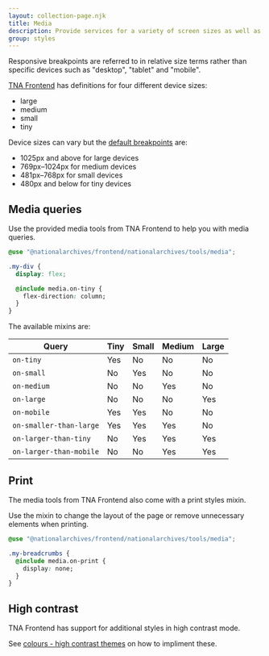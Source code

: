 ```yaml
---
layout: collection-page.njk
title: Media
description: Provide services for a variety of screen sizes as well as print media.
group: styles
---
```


Responsive breakpoints are referred to in relative size terms rather than specific devices such as "desktop", "tablet" and "mobile".

[TNA Frontend](https://github.com/nationalarchives/tna-frontend) has definitions for four different device sizes:

- large
- medium
- small
- tiny

Device sizes can vary but the [default breakpoints](https://github.com/nationalarchives/tna-frontend/blob/main/src/nationalarchives/variables/_media.scss) are:

- 1025px and above for large devices
- 769px&ndash;1024px for medium devices
- 481px&ndash;768px for small devices
- 480px and below for tiny devices

## Media queries

Use the provided media tools from TNA Frontend to help you with media queries.

```css
@use "@nationalarchives/frontend/nationalarchives/tools/media";

.my-div {
  display: flex;

  @include media.on-tiny {
    flex-direction: column;
  }
}
```

The available mixins are:

| Query                   | Tiny                                                           | Small                                                          | Medium                                                         | Large                                                          |
| ----------------------- | -------------------------------------------------------------- | -------------------------------------------------------------- | -------------------------------------------------------------- | -------------------------------------------------------------- |
| `on-tiny`               | <i class="fa-solid fa-fw fa-check" aria-hidden="true"></i> Yes | <i class="fa-solid fa-fw fa-xmark" aria-hidden="true"></i> No  | <i class="fa-solid fa-fw fa-xmark" aria-hidden="true"></i> No  | <i class="fa-solid fa-fw fa-xmark" aria-hidden="true"></i> No  |
| `on-small`              | <i class="fa-solid fa-fw fa-xmark" aria-hidden="true"></i> No  | <i class="fa-solid fa-fw fa-check" aria-hidden="true"></i> Yes | <i class="fa-solid fa-fw fa-xmark" aria-hidden="true"></i> No  | <i class="fa-solid fa-fw fa-xmark" aria-hidden="true"></i> No  |
| `on-medium`             | <i class="fa-solid fa-fw fa-xmark" aria-hidden="true"></i> No  | <i class="fa-solid fa-fw fa-xmark" aria-hidden="true"></i> No  | <i class="fa-solid fa-fw fa-check" aria-hidden="true"></i> Yes | <i class="fa-solid fa-fw fa-xmark" aria-hidden="true"></i> No  |
| `on-large`              | <i class="fa-solid fa-fw fa-xmark" aria-hidden="true"></i> No  | <i class="fa-solid fa-fw fa-xmark" aria-hidden="true"></i> No  | <i class="fa-solid fa-fw fa-xmark" aria-hidden="true"></i> No  | <i class="fa-solid fa-fw fa-check" aria-hidden="true"></i> Yes |
| `on-mobile`             | <i class="fa-solid fa-fw fa-check" aria-hidden="true"></i> Yes | <i class="fa-solid fa-fw fa-check" aria-hidden="true"></i> Yes | <i class="fa-solid fa-fw fa-xmark" aria-hidden="true"></i> No  | <i class="fa-solid fa-fw fa-xmark" aria-hidden="true"></i> No  |
| `on-smaller-than-large` | <i class="fa-solid fa-fw fa-check" aria-hidden="true"></i> Yes | <i class="fa-solid fa-fw fa-check" aria-hidden="true"></i> Yes | <i class="fa-solid fa-fw fa-check" aria-hidden="true"></i> Yes | <i class="fa-solid fa-fw fa-xmark" aria-hidden="true"></i> No |
| `on-larger-than-tiny`   | <i class="fa-solid fa-fw fa-xmark" aria-hidden="true"></i> No  | <i class="fa-solid fa-fw fa-check" aria-hidden="true"></i> Yes | <i class="fa-solid fa-fw fa-check" aria-hidden="true"></i> Yes | <i class="fa-solid fa-fw fa-check" aria-hidden="true"></i> Yes |
| `on-larger-than-mobile` | <i class="fa-solid fa-fw fa-xmark" aria-hidden="true"></i> No  | <i class="fa-solid fa-fw fa-xmark" aria-hidden="true"></i> No  | <i class="fa-solid fa-fw fa-check" aria-hidden="true"></i> Yes | <i class="fa-solid fa-fw fa-check" aria-hidden="true"></i> Yes |

## Print

The media tools from TNA Frontend also come with a print styles mixin.

Use the mixin to change the layout of the page or remove unnecessary elements when printing.

```css
@use "@nationalarchives/frontend/nationalarchives/tools/media";

.my-breadcrumbs {
  @include media.on-print {
    display: none;
  }
}
```

## High contrast

TNA Frontend has support for additional styles in high contrast mode.

See [colours - high contrast themes](../colours/#high-contrast-themes) on how to impliment these.

<!--
## Media query units

- https://zellwk.com/blog/media-query-units/
- https://betterprogramming.pub/px-em-or-rem-examining-media-query-units-in-2021-e00cf37b91a9 -->
